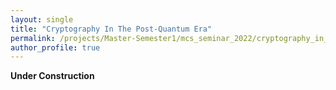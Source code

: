 ```yaml
---
layout: single
title: "Cryptography In The Post-Quantum Era"
permalink: /projects/Master-Semester1/mcs_seminar_2022/cryptography_in_the_post_quantum_era/
author_profile: true
---
```


**Under Construction**
